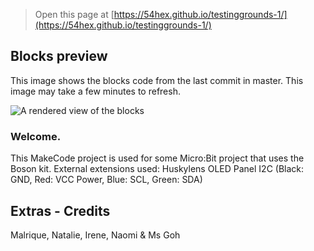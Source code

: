 
> Open this page at [https://54hex.github.io/testinggrounds-1/](https://54hex.github.io/testinggrounds-1/)

## Blocks preview

This image shows the blocks code from the last commit in master.
This image may take a few minutes to refresh.

![A rendered view of the blocks](https://github.com/54hex/testinggrounds-1/raw/master/.github/makecode/blocks.png)

### Welcome.


This MakeCode project is used for some Micro:Bit project that uses the Boson kit. 
External extensions used: 
Huskylens
OLED Panel I2C 
(Black: GND, Red: VCC Power, Blue: SCL, Green: SDA) 


## Extras - Credits 

Malrique, Natalie, Irene, Naomi & Ms Goh 
